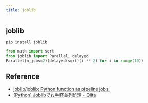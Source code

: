 ```yaml
---
title: joblib
---
```


## joblib

```
pip install joblib
```


```python
from math import sqrt
from joblib import Parallel, delayed
Parallel(n_jobs=2)(delayed(sqrt)(i ** 2) for i in range(10))
```


## Reference
* [joblib/joblib: Python function as pipeline jobs.](https://github.com/joblib/joblib)
* [[Python] Joblibでお手軽並列処理 - Qiita](https://qiita.com/Yuhsak/items/1e8533343cf5458e2e08)
